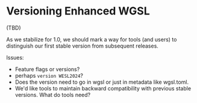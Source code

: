 # Versioning Enhanced WGSL

(TBD)

As we stabilize for 1.0, we should mark a way for tools (and users) to distinguish our first stable version
from subsequent releases.

Issues:

* Feature flags or versions?
* perhaps `version WESL2024`?
* Does the version need to go in wgsl or just in metadata like wgsl.toml.
* We'd like tools to maintain backward compatibility with previous stable versions. What do tools need?

